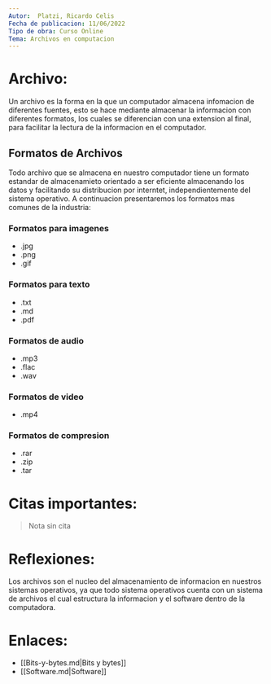 ```yaml
---
Autor:  Platzi, Ricardo Celis 
Fecha de publicacion: 11/06/2022 
Tipo de obra: Curso Online 
Tema: Archivos en computacion 
---
```

# Archivo:
Un archivo es la forma en la que un computador almacena infomacion de diferentes fuentes, esto se hace mediante almacenar la informacion
con diferentes formatos, los cuales se diferencian con una extension al
final, para facilitar la lectura de la informacion en el computador.
## Formatos de Archivos
Todo archivo que se almacena en nuestro computador tiene un formato 
estandar de almacenamieto orientado a ser eficiente almacenando los 
datos y facilitando su distribucion por interntet, independientemente 
del sistema operativo. A continuacion presentaremos los formatos mas
comunes de la industria:
### Formatos para imagenes
- .jpg
- .png
- .gif
### Formatos para texto
- .txt 
- .md 
- .pdf 
### Formatos de audio
- .mp3
- .flac
- .wav
### Formatos de video
- .mp4
### Formatos de compresion
- .rar 
- .zip 
- .tar
# Citas importantes:
> Nota sin cita
# Reflexiones:
Los archivos son el nucleo del almacenamiento de informacion en
nuestros sistemas operativos, ya que todo sistema operativos cuenta
con un sistema de archivos el cual estructura la informacion y el
software dentro de la computadora.
# Enlaces:
- [[Bits-y-bytes.md|Bits y bytes]]
- [[Software.md|Software]]
